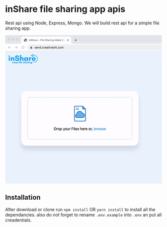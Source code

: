 # inShare file sharing app apis

Rest api using Node, Express, Mongo.
We will build rest api for a simple file sharing app. 

![demo gif](https://github.com/ShivamJoker/GIF-Demos/raw/master/inshare%20demo.gif)




## Installation 
After download or clone run `npm install` OR `yarn install` to install all the dependancies.
also do not forget to rename `.env.example` into `.env` an put all creadentials.


